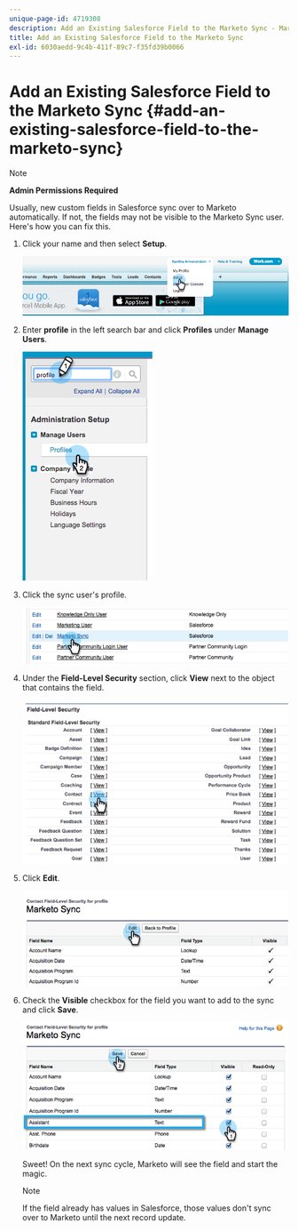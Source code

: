 ```yaml
---
unique-page-id: 4719308
description: Add an Existing Salesforce Field to the Marketo Sync - Marketo Docs - Product Documentation
title: Add an Existing Salesforce Field to the Marketo Sync
exl-id: 6030aedd-9c4b-411f-89c7-f35fd39b0066
---
```

# Add an Existing Salesforce Field to the Marketo Sync {#add-an-existing-salesforce-field-to-the-marketo-sync}

>[!NOTE]
>
>**Admin Permissions Required**

Usually, new custom fields in Salesforce sync over to Marketo automatically. If not, the fields may not be visible to the Marketo Sync user. Here's how you can fix this.

1. Click your name and then select **Setup**.

   ![](assets/image2015-6-30-14-3a20-3a6.png)

1. Enter **profile** in the left search bar and click **Profiles** under **Manage Users**.

   ![](assets/image2015-6-30-14-3a20-3a52.png)

1. Click the sync user's profile.

   ![](assets/image2015-6-30-14-3a23-3a41.png)

1. Under the **Field-Level Security** section, click **View** next to the object that contains the field.

   ![](assets/image2015-6-30-14-3a23-3a59.png)

1. Click **Edit**.

   ![](assets/image2015-6-30-14-3a24-3a28.png)

1. Check the **Visible** checkbox for the field you want to add to the sync and click **Save**.

   ![](assets/image2015-6-30-14-3a24-3a49.png)

   Sweet! On the next sync cycle, Marketo will see the field and start the magic.

   >[!NOTE]
   >
   > If the field already has values in Salesforce, those values don't sync over to Marketo until the next record update.
